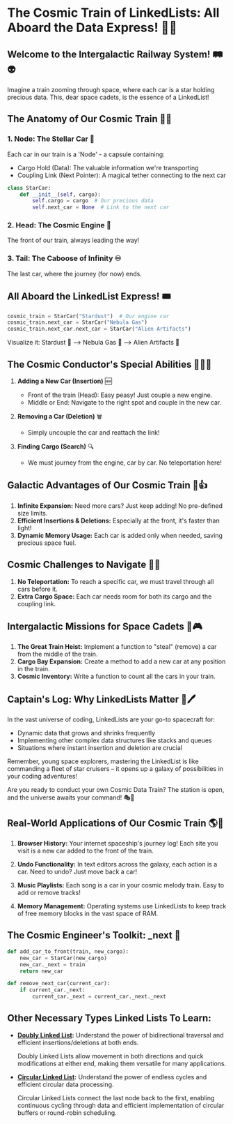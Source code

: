 # The Cosmic Train of LinkedLists: All Aboard the Data Express! 🚂🌠

## Welcome to the Intergalactic Railway System! 🛤️👽

Imagine a train zooming through space, where each car is a star holding precious data. This, dear space cadets, is the essence of a LinkedList!

## The Anatomy of Our Cosmic Train 🧬🚀

### 1. Node: The Stellar Car 🌟

Each car in our train is a 'Node' - a capsule containing:
- Cargo Hold (Data): The valuable information we're transporting
- Coupling Link (Next Pointer): A magical tether connecting to the next car

```python
class StarCar:
    def __init__(self, cargo):
        self.cargo = cargo  # Our precious data
        self.next_car = None  # Link to the next car
```

### 2. Head: The Cosmic Engine 🚂

The front of our train, always leading the way!

### 3. Tail: The Caboose of Infinity ♾️

The last car, where the journey (for now) ends.

## All Aboard the LinkedList Express! 🎟️

```python
cosmic_train = StarCar("Stardust")  # Our engine car
cosmic_train.next_car = StarCar("Nebula Gas")
cosmic_train.next_car.next_car = StarCar("Alien Artifacts")
```

Visualize it:
Stardust 🚂 --> Nebula Gas 🚃 --> Alien Artifacts 🚃

## The Cosmic Conductor's Special Abilities 🧙‍♂️✨

1. **Adding a New Car (Insertion)** 🆕
   - Front of the train (Head): Easy peasy! Just couple a new engine.
   - Middle or End: Navigate to the right spot and couple in the new car.

2. **Removing a Car (Deletion)** 🗑️
   - Simply uncouple the car and reattach the link!

3. **Finding Cargo (Search)** 🔍
   - We must journey from the engine, car by car. No teleportation here!

## Galactic Advantages of Our Cosmic Train 🌌👍

1. **Infinite Expansion:** Need more cars? Just keep adding! No pre-defined size limits.
2. **Efficient Insertions & Deletions:** Especially at the front, it's faster than light!
3. **Dynamic Memory Usage:** Each car is added only when needed, saving precious space fuel.

## Cosmic Challenges to Navigate 🌠🧭

1. **No Teleportation:** To reach a specific car, we must travel through all cars before it.
2. **Extra Cargo Space:** Each car needs room for both its cargo and the coupling link.

## Intergalactic Missions for Space Cadets 🚀🎮

1. **The Great Train Heist:** Implement a function to "steal" (remove) a car from the middle of the train.
2. **Cargo Bay Expansion:** Create a method to add a new car at any position in the train.
3. **Cosmic Inventory:** Write a function to count all the cars in your train.

## Captain's Log: Why LinkedLists Matter 📜🖊️

In the vast universe of coding, LinkedLists are your go-to spacecraft for:
- Dynamic data that grows and shrinks frequently
- Implementing other complex data structures like stacks and queues
- Situations where instant insertion and deletion are crucial

Remember, young space explorers, mastering the LinkedList is like commanding a fleet of star cruisers – it opens up a galaxy of possibilities in your coding adventures!

Are you ready to conduct your own Cosmic Data Train? The station is open, and the universe awaits your command! 🎭🌌

## Real-World Applications of Our Cosmic Train 🌎🚀

1. **Browser History:** Your internet spaceship's journey log! Each site you visit is a new car added to the front of the train.

2. **Undo Functionality:** In text editors across the galaxy, each action is a car. Need to undo? Just move back a car!

3. **Music Playlists:** Each song is a car in your cosmic melody train. Easy to add or remove tracks!

4. **Memory Management:** Operating systems use LinkedLists to keep track of free memory blocks in the vast space of RAM.

## The Cosmic Engineer's Toolkit: _next 🔧

```python
def add_car_to_front(train, new_cargo):
    new_car = StarCar(new_cargo)
    new_car._next = train
    return new_car

def remove_next_car(current_car):
    if current_car._next:
        current_car._next = current_car._next._next

```

## Other Necessary Types Linked Lists To Learn:

* **[Doubly Linked List](/linkedlist/doubly_linkedlist.md):** Understand the power of bidirectional traversal and efficient insertions/deletions at both ends.  

    Doubly Linked Lists allow movement in both directions and quick modifications at either end, making them versatile for many applications.

* **[Circular Linked List](/linkedlist/circular_linkedlist.md):** Understand the power of endless cycles and efficient circular data processing.  

    Circular Linked Lists connect the last node back to the first, enabling continuous cycling through data and efficient implementation of circular buffers or round-robin scheduling.
